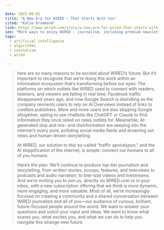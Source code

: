 ```yaml
---

date: 2025-08-02
title: "A New Era for WIRED — That Starts With You"
cited: "Katie Drummond"
link: https://www.wired.com/story/a-new-era-for-wired-that-starts-with-you/
seo: "More ways to enjoy WIRED - journalism, including premium newsletters and livestream"
tags: 
  - artificial intelligence
  - algorithms
  - journalism
  - wired

---
```


> here are so many reasons to be excited about WIRED’s future. But it’s important to recognize that we’re doing this work within an information ecosystem that’s transforming before our eyes: The platforms on which outlets like WIRED used to connect with readers, listeners, and viewers are failing in real time; Facebook traffic disappeared years ago, and now Google Search is dwindling as the company reorients users to rely on AI Overviews instead of links to credible publishers. More and more users are also skipping Google altogether, opting to use chatbots like ChatGPT or Claude to find information they once relied on news outlets for. Meanwhile, AI-generated slop and mis- and disinformation are seeping into the internet’s every pore, polluting social media feeds and drowning out news and human-driven storytelling.
> 
> At WIRED, our solution to this so-called “traffic apocalypse,” and the AI sloppification of the internet, is simple: connect our humans to all of you humans.
> 
> Here’s the plan: We’ll continue to produce top-tier journalism and storytelling, from written stories, scoops, features, and interviews to podcasts and audio narration, to bite-size videos and livestreams. And we’re inviting you to join us, directly on WIRED.com or in your inbox, with a new subscription offering that we think is more dynamic, more engaging, and more valuable. Most of all, we’re increasingly focused on creating a community and a shared conversation between WIRED journalists and all of you—our audience of curious, brilliant, future-focused people around the world. We want to answer your questions and solicit your input and ideas. We want to know what scares you, what excites you, and what we can do to help you navigate this strange new future.
